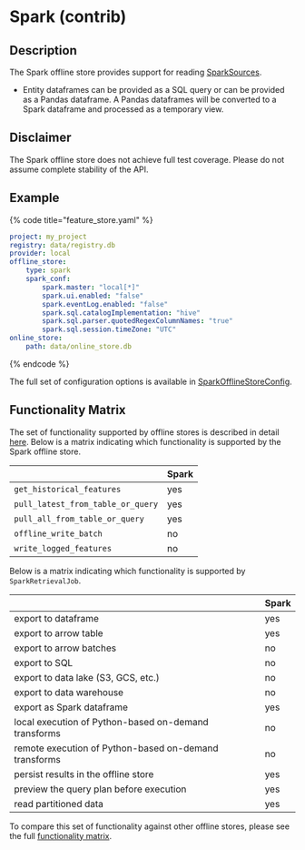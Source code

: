 # Spark (contrib)

## Description

The Spark offline store provides support for reading [SparkSources](../data-sources/spark.md).

* Entity dataframes can be provided as a SQL query or can be provided as a Pandas dataframe. A Pandas dataframes will be converted to a Spark dataframe and processed as a temporary view.

## Disclaimer

The Spark offline store does not achieve full test coverage.
Please do not assume complete stability of the API.

## Example

{% code title="feature_store.yaml" %}
```yaml
project: my_project
registry: data/registry.db
provider: local
offline_store:
    type: spark
    spark_conf:
        spark.master: "local[*]"
        spark.ui.enabled: "false"
        spark.eventLog.enabled: "false"
        spark.sql.catalogImplementation: "hive"
        spark.sql.parser.quotedRegexColumnNames: "true"
        spark.sql.session.timeZone: "UTC"
online_store:
    path: data/online_store.db
```
{% endcode %}

The full set of configuration options is available in [SparkOfflineStoreConfig](https://rtd.feast.dev/en/master/#feast.infra.offline_stores.contrib.spark_offline_store.spark.SparkOfflineStoreConfig).

## Functionality Matrix

The set of functionality supported by offline stores is described in detail [here](README.md#functionality).
Below is a matrix indicating which functionality is supported by the Spark offline store.

| | Spark |
| :-------------------------------- | :-- |
| `get_historical_features`         | yes |
| `pull_latest_from_table_or_query` | yes |
| `pull_all_from_table_or_query`    | yes |
| `offline_write_batch`             | no  |
| `write_logged_features`           | no  |

Below is a matrix indicating which functionality is supported by `SparkRetrievalJob`.

| | Spark |
| --------------------------------- | --- |
| export to dataframe                                   | yes |
| export to arrow table                                 | yes |
| export to arrow batches                               | no  |
| export to SQL                                         | no  |
| export to data lake (S3, GCS, etc.)                   | no  |
| export to data warehouse                              | no  |
| export as Spark dataframe                             | yes |
| local execution of Python-based on-demand transforms  | no  |
| remote execution of Python-based on-demand transforms | no  |
| persist results in the offline store                  | yes |
| preview the query plan before execution               | yes |
| read partitioned data                                 | yes |

To compare this set of functionality against other offline stores, please see the full [functionality matrix](README.md#functionality-matrix).
